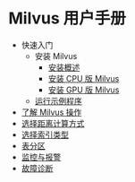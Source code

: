 # Milvus 用户手册

- 快速入门
  - 安装 Milvus
    - [安装概述](get_started/install_milvus/install_milvus.md)
    - [安装 CPU 版 Milvus](get_started/install_milvus/cpu_milvus_docker.md)
    - [安装 GPU 版 Milvus](get_started/install_milvus/gpu_milvus_docker.md)
  - [运行示例程序](get_started/example_code.md)
- [了解 Milvus 操作](milvus_operation.md)
- [选择距离计算方式](metric.md)
- [选择索引类型](index.md)
- [表分区](partition.md)
- [监控与报警](monitor.md)
- [故障诊断](troubleshoot.md)


